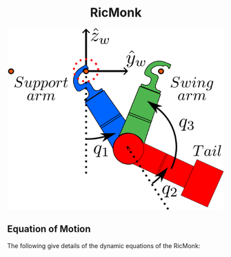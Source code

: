 
<div align="center">

# RicMonk
</div>

<div align="center">
<img width="500" src="../data/model/ricMonkFullSchematic.png" />
</div>

## Equation of Motion
The following give details of the dynamic equations of the RicMonk:

